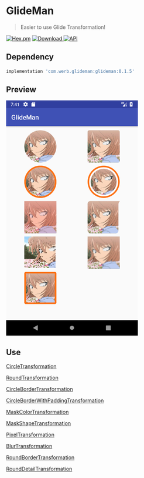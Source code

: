 # GlideMan

> Easier to use Glide Transformation!

[![Hex.pm](https://img.shields.io/hexpm/l/plug.svg)](https://github.com/Werb/MoreType/blob/master/LICENSE)
 [ ![Download](https://api.bintray.com/packages/werbhelius/maven/glideman/images/download.svg) ](https://bintray.com/werbhelius/maven/glideman/_latestVersion)
 [![API](https://img.shields.io/badge/API-19%2B-brightgreen.svg?style=flat)](https://android-arsenal.com/api?level=19)

 ## Dependency
 ```gradle
implementation 'com.werb.glideman:glideman:0.1.5'
```

## Preview
<img src="./screenshot/glideman.png" alt="glideman" width="360" />

## Use
[CircleTransformation](https://github.com/Werb/GlideMan/blob/master/app/src/main/kotlin/com/werb/glideman/demo/ImageViewHolder.kt#L21)

[RoundTransformation](https://github.com/Werb/GlideMan/blob/master/app/src/main/kotlin/com/werb/glideman/demo/ImageViewHolder.kt#L24)

[CircleBorderTransformation](https://github.com/Werb/GlideMan/blob/master/app/src/main/kotlin/com/werb/glideman/demo/ImageViewHolder.kt#L27)

[CircleBorderWithPaddingTransformation](https://github.com/Werb/GlideMan/blob/master/app/src/main/kotlin/com/werb/glideman/demo/ImageViewHolder.kt#L30)

[MaskColorTransformation](https://github.com/Werb/GlideMan/blob/master/app/src/main/kotlin/com/werb/glideman/demo/ImageViewHolder.kt#L37)

[MaskShapeTransformation](https://github.com/Werb/GlideMan/blob/master/app/src/main/kotlin/com/werb/glideman/demo/ImageViewHolder.kt#L40)

[PixelTransformation](https://github.com/Werb/GlideMan/blob/master/app/src/main/kotlin/com/werb/glideman/demo/ImageViewHolder.kt#L43)

[BlurTransformation](https://github.com/Werb/GlideMan/blob/master/app/src/main/kotlin/com/werb/glideman/demo/ImageViewHolder.kt#L46)

[RoundBorderTransformation](https://github.com/Werb/GlideMan/blob/master/app/src/main/kotlin/com/werb/glideman/demo/ImageViewHolder.kt#L49)

[RoundDetailTransformation](https://github.com/Werb/GlideMan/blob/master/app/src/main/kotlin/com/werb/glideman/demo/ImageViewHolder.kt#L52)